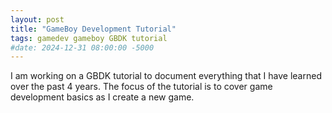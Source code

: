```yaml
---
layout: post
title: "GameBoy Development Tutorial"
tags: gamedev gameboy GBDK tutorial
#date: 2024-12-31 08:00:00 -5000
---
```

I am working on a GBDK tutorial to document everything that I have learned over the past 4 years. The focus of the tutorial is to cover game development basics as I create a new game.

